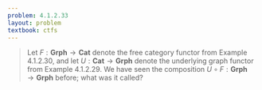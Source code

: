 ```yaml
---
problem: 4.1.2.33
layout: problem
textbook: ctfs
---
```


> Let $F:\textbf{Grph}\to\textbf{Cat}$ denote the free category functor from
> Example 4.1.2.30, and let $U:\textbf{Cat}\to\textbf{Grph}$ denote the
> underlying graph functor from Example 4.1.2.29. We have seen the composition
> $U\circ F:\textbf{Grph}\to\textbf{Grph}$ before; what was it called?


